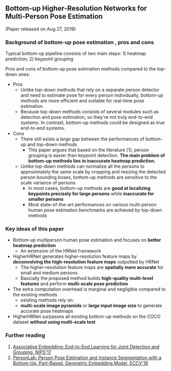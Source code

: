 ## Bottom-up Higher-Resolution Networks for Multi-Person Pose Estimation

(Paper released on Aug 27, 2019)

### Background of bottom-up pose estimation , pros and cons

Typical bottom-up pipeline consists of two main steps: 1) heatmap prediction; 2) keypoint grouping

Pros and cons of bottom-up pose estimation methods compared to the top-down ones:
- Pros
  - Unlike top-down methods that rely on a separate person detector and need to estimate pose for every person individually, bottom-up methods are more efficient and suitable for real-time pose estimation.
  - Because top-down methods consists of several modules such as detection and pose estimation, so they're not truly end-to-end systems. In contrast, bottom-up methods could be designed as true end-to-end systems.
- Cons
  - There still exists a large gap between the performances of bottom-up and top-down methods
    - This paper argues that based on the literature [1], person grouping is easier than keypoint detection. **The main problem of bottom-up methods lies in inaccurate heatmap prediction.**
  - Unlike top-down methods can normalize all the persons to approximately the same scale by cropping and resizing the detected person bounding boxes, bottom-up methods are sensitive to the scale variance of persons
    - In most cases, bottom-up methods are **good at localizing keypoints precisely for large persons** while **inaccurate for smaller persons**
    - Most state-of-the-art performances on various multi-person human pose estimation benchmarks are achieved by top-down methods

### Key ideas of this paper
- Bottom-up multiperson human pose estimation and focuses on **better heatmap prediction**
  - An extension of the HRNet framework
- HigherHRNet generates higher-resolution feature maps by **deconvolving the high-resolution feature maps** outputted by
HRNet
  - The higher-resolution feature maps are **spatially more accurate** for small and medium persons
  - Basically the proposed method builds **high-quality multi-level features** and perform **multi-scale pose prediction**
- The extra computation overhead is marginal and negligible compared to the existing methods
  - existing methods rely on:
  - **multi-scale image pyramids** or **large input image size** to generate accurate pose heatmaps
- HigherHRNet surpasses all existing bottom-up methods on the COCO dataset **without using multi-scale test**

### Further reading
1. [Associative Embedding: End-to-End Learning for Joint Detection and Grouping, NIPS'17](https://papers.nips.cc/paper/6822-associative-embedding-end-to-end-learning-for-joint-detection-and-grouping.pdf)
2. [PersonLab: Person Pose Estimation and Instance Segmentation with a Bottom-Up, Part-Based, Geometric Embedding Model, ECCV'18](https://arxiv.org/pdf/1803.08225.pdf)
